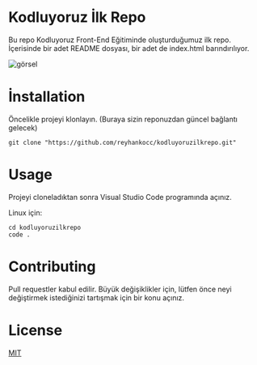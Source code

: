 # Kodluyoruz İlk Repo
 
 Bu repo Kodluyoruz Front-End Eğitiminde oluşturduğumuz ilk repo. İçerisinde bir adet README dosyası, bir adet de index.html barındırılıyor.

 ![görsel](kodluyoruzilkrepo.PNG)

 




# İnstallation

Öncelikle projeyi klonlayın. (Buraya sizin reponuzdan güncel bağlantı gelecek)

```
git clone "https://github.com/reyhankocc/kodluyoruzilkrepo.git"
```



# Usage

Projeyi cloneladıktan sonra Visual Studio Code programında açınız.

Linux için:

```
cd kodluyoruzilkrepo
code .
```

# Contributing

Pull requestler kabul edilir. Büyük değişiklikler için, lütfen önce neyi değiştirmek istediğinizi tartışmak için bir konu açınız.


# License

[MIT](https://choosealicense.com/licenses/mit/)








